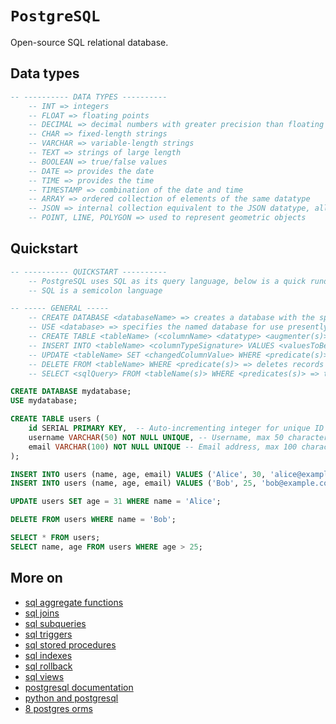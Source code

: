 # `PostgreSQL`

Open-source SQL relational database.

## Data types

```sql
-- ---------- DATA TYPES ----------
    -- INT => integers
    -- FLOAT => floating points
    -- DECIMAL => decimal numbers with greater precision than floating points
    -- CHAR => fixed-length strings
    -- VARCHAR => variable-length strings
    -- TEXT => strings of large length
    -- BOOLEAN => true/false values
    -- DATE => provides the date
    -- TIME => provides the time
    -- TIMESTAMP => combination of the date and time
    -- ARRAY => ordered collection of elements of the same datatype
    -- JSON => internal collection equivalent to the JSON datatype, allowing for manipulation of flexible data stuctures
    -- POINT, LINE, POLYGON => used to represent geometric objects
```

## Quickstart

```sql
-- ---------- QUICKSTART ----------
    -- PostgreSQL uses SQL as its query language, below is a quick rundown of general SQL syntax
    -- SQL is a semicolon language

-- ----- GENERAL -----
    -- CREATE DATABASE <databaseName> => creates a database with the specified name
    -- USE <database> => specifies the named database for use presently in the SQL queries
    -- CREATE TABLE <tableName> (<columnName> <datatype> <augmenter(s)>) => creates a table under the specified name and assigns it the specified values with as many columns as the table has
    -- INSERT INTO <tableName> <columnTypeSignature> VALUES <valuesToBeInserted> => inserts a record (row) of the specified values to the given table, SQL is strict about the type signature of the table and values must be appropriate as to the type signature of the columns, otherwise an error is thrown
    -- UPDATE <tableName> SET <changedColumnValue> WHERE <predicate(s)> => updates the specified record which matches the predicate check with the new value in the given table
    -- DELETE FROM <tableName> WHERE <predicate(s)> => deletes records from the specified table when the record matches the predictae check
    -- SELECT <sqlQuery> FROM <tableName(s)> WHERE <predicates(s)> => the foundation of any sql query, used to display the queried tables, records or results after augmenting the query with the specified predicates

CREATE DATABASE mydatabase;
USE mydatabase;

CREATE TABLE users (
    id SERIAL PRIMARY KEY,  -- Auto-incrementing integer for unique ID
    username VARCHAR(50) NOT NULL UNIQUE, -- Username, max 50 characters, unique
    email VARCHAR(100) NOT NULL UNIQUE -- Email address, max 100 characters, unique
);

INSERT INTO users (name, age, email) VALUES ('Alice', 30, 'alice@example.com');
INSERT INTO users (name, age, email) VALUES ('Bob', 25, 'bob@example.com');

UPDATE users SET age = 31 WHERE name = 'Alice';

DELETE FROM users WHERE name = 'Bob';

SELECT * FROM users;
SELECT name, age FROM users WHERE age > 25;
```

## More on

* [sql aggregate functions](https://www.w3schools.com/sql/sql_aggregate_functions.asp)
* [sql joins](https://www.w3schools.com/sql/sql_join.asp)
* [sql subqueries](https://www.geeksforgeeks.org/sql-subquery/)
* [sql triggers](https://www.geeksforgeeks.org/sql-trigger-student-database/)
* [sql stored procedures](https://www.w3schools.com/sql/sql_stored_procedures.asp)
* [sql indexes](https://www.geeksforgeeks.org/sql-indexes/)
* [sql rollback](https://www.digitalocean.com/community/tutorials/sql-commit-sql-rollback)
* [sql views](https://www.w3schools.com/sql/sql_view.asp)
* [postgresql documentation](https://www.postgresql.org/docs/)
* [python and postgresql](https://www.postgresqltutorial.com/postgresql-python/)
* [8 postgres orms](https://youtu.be/4QN1BzxF8wM?si=usqdY2lKvbkV5kK2)
